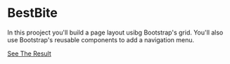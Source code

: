 # BestBite

In this prooject you'll build a page layout usibg Bootstrap's grid. You'll also use Bootstrap's reusable components to add a navigation menu.

[See The Result](https://denishromenko.gitbooks.io/codeacademy_doc/content/html_css_projects/newsroom.html)

